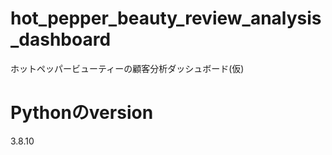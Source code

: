 # hot_pepper_beauty_review_analysis_dashboard
ホットペッパービューティーの顧客分析ダッシュボード(仮)

# Pythonのversion
3.8.10
